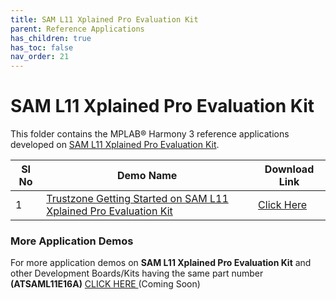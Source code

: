 ```yaml
---
title: SAM L11 Xplained Pro Evaluation Kit
parent: Reference Applications
has_children: true
has_toc: false
nav_order: 21
---
```


# SAM L11 Xplained Pro Evaluation Kit

This folder contains the MPLAB® Harmony 3 reference applications developed on [SAM L11 Xplained Pro Evaluation Kit](https://www.microchip.com/DevelopmentTools/ProductDetails/dm320205).   

|SI No| Demo Name | Download Link |
| --- | --- | -- |
| 1 | [Trustzone Getting Started on SAM L11 Xplained Pro Evaluation Kit](./saml11_trustzone_getting_started/readme.md) | [Click Here](https://github.com/MicrochipTech/MPLAB-Harmony-Reference-Apps/releases/latest/download/saml11_trustzone_getting_started.zip) |

### More Application Demos

For more application demos on **SAM L11 Xplained Pro Evaluation Kit** and other Development Boards/Kits having the same part number **(ATSAML11E16A)** <a href="" target="_blank"> CLICK HERE </a> (Coming Soon)
